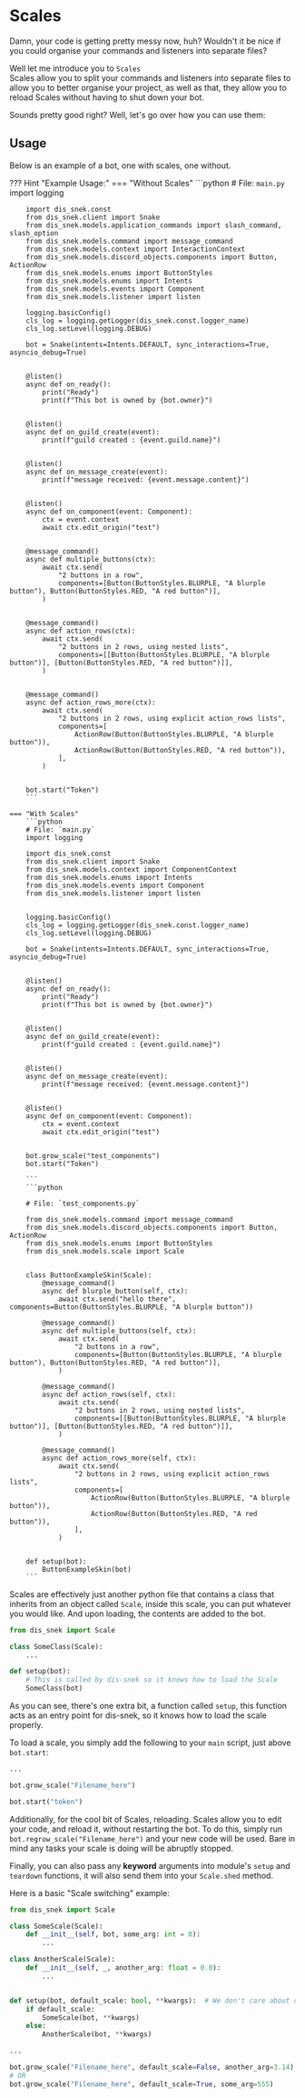 # Scales

Damn, your code is getting pretty messy now, huh? Wouldn't it be nice if you could organise your commands and listeners into separate files?

Well let me introduce you to `Scales`<br>
Scales allow you to split your commands and listeners into separate files to allow you to better organise your project,
as well as that, they allow you to reload Scales without having to shut down your bot.

Sounds pretty good right? Well, let's go over how you can use them:

## Usage

Below is an example of a bot, one with scales, one without.

??? Hint "Example Usage:"
    === "Without Scales"
        ```python
        # File: `main.py`
        import logging

        import dis_snek.const
        from dis_snek.client import Snake
        from dis_snek.models.application_commands import slash_command, slash_option
        from dis_snek.models.command import message_command
        from dis_snek.models.context import InteractionContext
        from dis_snek.models.discord_objects.components import Button, ActionRow
        from dis_snek.models.enums import ButtonStyles
        from dis_snek.models.enums import Intents
        from dis_snek.models.events import Component
        from dis_snek.models.listener import listen

        logging.basicConfig()
        cls_log = logging.getLogger(dis_snek.const.logger_name)
        cls_log.setLevel(logging.DEBUG)

        bot = Snake(intents=Intents.DEFAULT, sync_interactions=True, asyncio_debug=True)


        @listen()
        async def on_ready():
            print("Ready")
            print(f"This bot is owned by {bot.owner}")


        @listen()
        async def on_guild_create(event):
            print(f"guild created : {event.guild.name}")


        @listen()
        async def on_message_create(event):
            print(f"message received: {event.message.content}")


        @listen()
        async def on_component(event: Component):
            ctx = event.context
            await ctx.edit_origin("test")


        @message_command()
        async def multiple_buttons(ctx):
            await ctx.send(
                "2 buttons in a row",
                components=[Button(ButtonStyles.BLURPLE, "A blurple button"), Button(ButtonStyles.RED, "A red button")],
            )


        @message_command()
        async def action_rows(ctx):
            await ctx.send(
                "2 buttons in 2 rows, using nested lists",
                components=[[Button(ButtonStyles.BLURPLE, "A blurple button")], [Button(ButtonStyles.RED, "A red button")]],
            )


        @message_command()
        async def action_rows_more(ctx):
            await ctx.send(
                "2 buttons in 2 rows, using explicit action_rows lists",
                components=[
                    ActionRow(Button(ButtonStyles.BLURPLE, "A blurple button")),
                    ActionRow(Button(ButtonStyles.RED, "A red button")),
                ],
            )


        bot.start("Token")
        ```

    === "With Scales"
        ```python
        # File: `main.py`
        import logging

        import dis_snek.const
        from dis_snek.client import Snake
        from dis_snek.models.context import ComponentContext
        from dis_snek.models.enums import Intents
        from dis_snek.models.events import Component
        from dis_snek.models.listener import listen


        logging.basicConfig()
        cls_log = logging.getLogger(dis_snek.const.logger_name)
        cls_log.setLevel(logging.DEBUG)

        bot = Snake(intents=Intents.DEFAULT, sync_interactions=True, asyncio_debug=True)


        @listen()
        async def on_ready():
            print("Ready")
            print(f"This bot is owned by {bot.owner}")


        @listen()
        async def on_guild_create(event):
            print(f"guild created : {event.guild.name}")


        @listen()
        async def on_message_create(event):
            print(f"message received: {event.message.content}")


        @listen()
        async def on_component(event: Component):
            ctx = event.context
            await ctx.edit_origin("test")


        bot.grow_scale("test_components")
        bot.start("Token")

        ```
        ```python

        # File: `test_components.py`

        from dis_snek.models.command import message_command
        from dis_snek.models.discord_objects.components import Button, ActionRow
        from dis_snek.models.enums import ButtonStyles
        from dis_snek.models.scale import Scale


        class ButtonExampleSkin(Scale):
            @message_command()
            async def blurple_button(self, ctx):
                await ctx.send("hello there", components=Button(ButtonStyles.BLURPLE, "A blurple button"))

            @message_command()
            async def multiple_buttons(self, ctx):
                await ctx.send(
                    "2 buttons in a row",
                    components=[Button(ButtonStyles.BLURPLE, "A blurple button"), Button(ButtonStyles.RED, "A red button")],
                )

            @message_command()
            async def action_rows(self, ctx):
                await ctx.send(
                    "2 buttons in 2 rows, using nested lists",
                    components=[[Button(ButtonStyles.BLURPLE, "A blurple button")], [Button(ButtonStyles.RED, "A red button")]],
                )

            @message_command()
            async def action_rows_more(self, ctx):
                await ctx.send(
                    "2 buttons in 2 rows, using explicit action_rows lists",
                    components=[
                        ActionRow(Button(ButtonStyles.BLURPLE, "A blurple button")),
                        ActionRow(Button(ButtonStyles.RED, "A red button")),
                    ],
                )


        def setup(bot):
            ButtonExampleSkin(bot)
        ```

Scales are effectively just another python file that contains a class that inherits from an object called `Scale`,
inside this scale, you can put whatever you would like. And upon loading, the contents are added to the bot.

```python
from dis_snek import Scale

class SomeClass(Scale):
    ...

def setup(bot):
    # This is called by dis-snek so it knows how to load the Scale
    SomeClass(bot)
```
As you can see, there's one extra bit, a function called `setup`, this function acts as an entry point for dis-snek,
so it knows how to load the scale properly.

To load a scale, you simply add the following to your `main` script, just above `bot.start`:
```python
...

bot.grow_scale("Filename_here")

bot.start("token")
```

Additionally, for the cool bit of Scales, reloading. Scales allow you to edit your code, and reload it, without restarting the bot.
To do this, simply run `bot.regrow_scale("Filename_here")` and your new code will be used. Bare in mind any tasks your scale
is doing will be abruptly stopped.


Finally, you can also pass any **keyword** arguments into module's `setup` and `teardown` functions, it will also send them into your `Scale.shed` method.

Here is a basic "Scale switching" example:

```python
from dis_snek import Scale

class SomeScale(Scale):
    def __init__(self, bot, some_arg: int = 0):
        ...

class AnotherScale(Scale):
    def __init__(self, _, another_arg: float = 0.0):
        ...


def setup(bot, default_scale: bool, **kwargs):  # We don't care about other arguments here.
    if default_scale:
        SomeScale(bot, **kwargs)
    else:
        AnotherScale(bot, **kwargs)

...

bot.grow_scale("Filename_here", default_scale=False, another_arg=3.14)
# OR
bot.grow_scale("Filename_here", default_scale=True, some_arg=555)
```
